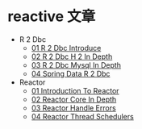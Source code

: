 # reactive 文章

- R 2 Dbc
  * [01 R 2 Dbc Introduce](r2dbc/01-r2dbc-introduce.md)
  * [02 R 2 Dbc H 2 In Depth](r2dbc/02-r2dbc-h2-in-depth.md)
  * [03 R 2 Dbc Mysql In Depth](r2dbc/03-r2dbc-mysql-in-depth.md)
  * [04 Spring Data R 2 Dbc](r2dbc/04-spring-data-r2dbc.md)
- Reactor
  * [01 Introduction To Reactor](reactor/01-introduction-to-reactor.md)
  * [02 Reactor Core In Depth](reactor/02-reactor-core-in-depth.md)
  * [03 Reactor Handle Errors](reactor/03-reactor-handle-errors.md)
  * [04 Reactor Thread Schedulers](reactor/04-reactor-thread-schedulers.md)
